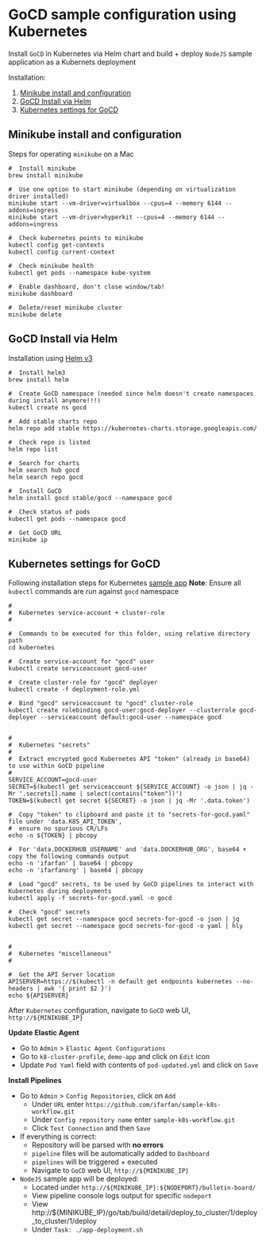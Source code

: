 # GoCD sample configuration using Kubernetes
Install `GoCD` in Kubernetes via Helm chart and build + deploy `NodeJS` sample application as a Kubernets deployment

Installation:
1. [Minikube install and configuration](#minikube-install-and-configuration)
1. [GoCD Install via Helm](#gocd-install-via-helm)
1. [Kubernetes settings for GoCD](#kubernetes-settings-for-gocd)


## Minikube install and configuration
Steps for operating `minikube` on a Mac
```
#  Install minikube
brew install minikube

#  Use one option to start minikube (depending on virtualization driver installed)
minikube start --vm-driver=virtualbox --cpus=4 --memory 6144 --addons=ingress
minikube start --vm-driver=hyperkit --cpus=4 --memory 6144 --addons=ingress

#  Check kubernetes points to minikube
kubectl config get-contexts
kubectl config current-context

#  Check minikube health
kubectl get pods --namespace kube-system

#  Enable dashboard, don't close window/tab!
minikube dashboard

#  Delete/reset minikube cluster
minikube delete
```

## GoCD Install via Helm
Installation using [Helm v3](https://helm.sh/)
```
#  Install helm3
brew install helm

#  Create GoCD namespace (needed since helm doesn't create namespaces during install anymore!!!)
kubectl create ns gocd

#  Add stable charts repo
helm repo add stable https://kubernetes-charts.storage.googleapis.com/

#  Check repo is listed
helm repo list

#  Search for charts
helm search hub gocd
helm search repo gocd

#  Install GoCD
helm install gocd stable/gocd --namespace gocd

#  Check status of pods
kubectl get pods --namespace gocd

#  Get GoCD URL
minikube ip
```


## Kubernetes settings for GoCD
Following installation steps for Kubernetes [sample app](https://docs.gocd.org/current/gocd_on_kubernetes/importing_a_sample_workflow.html)
**Note**: Ensure all `kubectl` commands are run against `gocd` namespace
```
#
#  Kubernetes service-account + cluster-role
#

#  Commands to be executed for this folder, using relative directory path
cd kubernetes

#  Create service-account for "gocd" user
kubectl create serviceaccount gocd-user

#  Create cluster-role for "gocd" deployer
kubectl create -f deployment-role.yml

#  Bind "gocd" serviceaccount to "gocd" cluster-role
kubectl create rolebinding gocd-user:gocd-deployer --clusterrole gocd-deployer --serviceaccount default:gocd-user --namespace gocd


#
#  Kubernetes "secrets"
#
#  Extract encrypted gocd Kubernetes API "token" (already in base64) to use within GoCD pipeline
#
SERVICE_ACCOUNT=gocd-user
SECRET=$(kubectl get serviceaccount ${SERVICE_ACCOUNT} -o json | jq -Mr '.secrets[].name | select(contains("token"))')
TOKEN=$(kubectl get secret ${SECRET} -o json | jq -Mr '.data.token')

#  Copy "token" to clipboard and paste it to "secrets-for-gocd.yaml" file under 'data.K8S_API_TOKEN',
#  ensure no spurious CR/LFs
echo -n ${TOKEN} | pbcopy

#  For 'data.DOCKERHUB_USERNAME' and 'data.DOCKERHUB_ORG', base64 + copy the following commands output
echo -n 'ifarfan' | base64 | pbcopy
echo -n 'ifarfanorg' | base64 | pbcopy

#  Load "gocd" secrets, to be used by GoCD pipelines to interact with Kubernetes during deployments
kubectl apply -f secrets-for-gocd.yaml -n gocd

#  Check "gocd" secrets
kubectl get secret --namespace gocd secrets-for-gocd -o json | jq
kubectl get secret --namespace gocd secrets-for-gocd -o yaml | hly


#
#  Kubernetes "miscellaneous"
#

#  Get the API Server location
APISERVER=https://$(kubectl -n default get endpoints kubernetes --no-headers | awk '{ print $2 }')
echo ${APISERVER}
```
After `Kubernetes` configuration, navigate to `GoCD` web UI, `http://${MINIKUBE_IP}`

**Update Elastic Agent**
- Go to `Admin` > `Elastic Agent Configurations`
- Go to `k8-cluster-profile`, `demo-app` and click on `Edit` icon
- Update `Pod Yaml` field with contents of `pod-updated.yml` and click on `Save`

**Install Pipelines**
- Go to `Admin` > `Config Repositories`, click on `Add`
  - Under `URL` enter `https://github.com/ifarfan/sample-k8s-workflow.git`
  - Under `Config repository name` enter `sample-k8s-workflow.git`
  - Click `Test Connection` and then `Save`
- If everything is correct:
  - Repository will be parsed with **no errors**
  - `pipeline` files will be automatically added to `Dashboard`
  - `pipelines` will be triggered + executed
  - Navigate to `GoCD` web UI, `http://${MINIKUBE_IP}`
- `NodeJS` sample app will be deployed:
  - Located under `http://${MINIKUBE_IP}:${NODEPORT}/bulletin-board/`
  - View pipeline console logs output for specific `nodeport`
  - View http://${MINIKUBE_IP}/go/tab/build/detail/deploy_to_cluster/1/deploy_to_cluster/1/deploy
  - Under `Task: ./app-deployment.sh`
